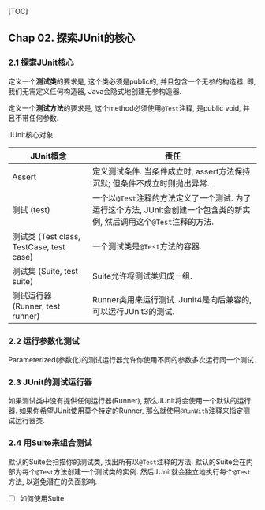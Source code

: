 [TOC]

## Chap 02. 探索JUnit的核心

### 2.1 探索JUnit核心

定义一个**测试类**的要求是, 这个类必须是public的, 并且包含一个无参的构造器. 即, 我们无需定义任何构造器, Java会隐式地创建无参构造器.

定义一个**测试方法**的要求是, 这个method必须使用`@Test`注释, 是public void, 并且不带任何参数.

JUnit核心对象:

| JUnit概念                                | 责任                                                         |
| ---------------------------------------- | ------------------------------------------------------------ |
| Assert                                   | 定义测试条件. 当条件成立时, assert方法保持沉默; 但条件不成立时则抛出异常. |
| 测试 (test)                              | 一个以`@Test`注释的方法定义了一个测试. 为了运行这个方法, JUnit会创建一个包含类的新实例, 然后调用这个`@Test`注释的方法. |
| 测试类 (Test class, TestCase, test case) | 一个测试类是`@Test`方法的容器.                               |
| 测试集 (Suite, test suite)               | Suite允许将测试类归成一组.                                   |
| 测试运行器 (Runner, test runner)         | Runner类用来运行测试. Junit4是向后兼容的, 可以运行JUnit3的测试. |

### 2.2 运行参数化测试

Parameterized(参数化)的测试运行器允许你使用不同的参数多次运行同一个测试.

### 2.3 JUnit的测试运行器

如果测试类中没有提供任何运行器(Runner), 那么JUnit将会使用一个默认的运行器. 如果你希望JUnit使用莫个特定的Runner, 那么就使用`@RunWith`注释来指定测试运行器类.

### 2.4 用Suite来组合测试

默认的Suite会扫描你的测试类, 找出所有以`@Test`注释的方法. 默认的Suite会在内部为每个`@Test`方法创建一个测试类的实例. 然后JUnit就会独立地执行每个`@Test`方法, 以避免潜在的负面影响.

- [ ] 如何使用Suite
